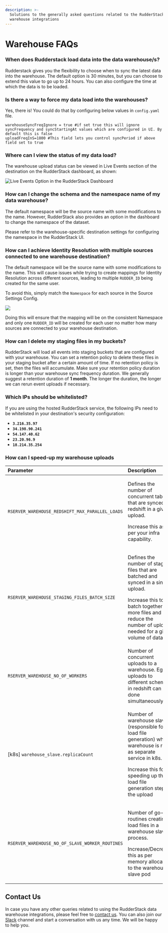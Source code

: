 ```yaml
---
description: >-
  Solutions to the generally asked questions related to the RudderStack data
  warehouse integrations
---
```


# Warehouse FAQs

### When does Rudderstack load data into the data warehouse/s? 

Rudderstack gives you the flexibility to choose when to sync the latest data into the warehouse. The default option is 30 minutes, but you can choose to extend this value to go up to 24 hours. You can also configure the time at which the data is to be loaded.

### Is there a way to force my data load into the warehouses?

Yes, there is! You could do that by configuring below values in `config.yaml` file.

```text
warehouseSyncFreqIgnore = true #if set true this will ignore syncFrequency and syncStartingAt values which are configured in UI. By default this is false
uploadFreqInS=1800 #This field lets you control syncPeriod if above field set to true
```

### Where can I view the status of my data load?

The warehouse upload status can be viewed in Live Events section of the destination on the RudderStack dashboard, as shown:

![Live Events Option in the RudderStack Dashboard](../.gitbook/assets/live-events.png)

### How can I change the schema and the namespace name of my data warehouse?

The default namespace will be the source name with some modifications to the name. However, RudderStack also provides an option in the dashboard to change the namespace of the dataset. 

Please refer to the warehouse-specific destination settings for configuring the namespace in the RudderStack UI.

### How can I achieve Identity Resolution with multiple sources connected to one warehouse destination?

The default namespace will be the source name with some modifications to the name. This will cause issues while trying to create mappings for Identity Resolution across different sources, leading to multiple `RUDDER_ID` being created for the same user.

To avoid this, simply match the `Namespace` for each source in the Source Settings Config.

![](../.gitbook/assets/screenshot-2021-04-21-at-6.08.10-am.png)

Doing this will ensure that the mapping will be on the consistent Namespace and only one `RUDDER_ID` will be created for each user no matter how many sources are connected to your warehouse destination.

### How can I delete my staging files in my buckets?

RudderStack will load all events into staging buckets that are configured with your warehouse. You can set a retention policy to delete these files in your staging bucket after a certain amount of time. If no retention policy is set, then the files will accumulate. Make sure your retention policy duration is longer than your warehouse sync frequency duration. We generally suggest a retention duration of **1 month**. The longer the duration, the longer we can rerun event uploads if necessary.

### Which IPs should be whitelisted?

If you are using the hosted RudderStack service, the following IPs need to be whitelisted in your destination's security configuration:

* **`3.216.35.97`**
* **`34.198.90.241`**
* **`54.147.40.62`**
* **`23.20.96.9`**
* **`18.214.35.254`**

### How can I speed-up my warehouse uploads

<table>
  <thead>
    <tr>
      <th style="text-align:left">Parameter</th>
      <th style="text-align:left">Description</th>
      <th style="text-align:left">Default</th>
    </tr>
  </thead>
  <tbody>
    <tr>
      <td style="text-align:left"><code>RSERVER_WAREHOUSE_REDSHIFT_MAX_PARALLEL_LOADS</code>
      </td>
      <td style="text-align:left">
        <p>Defines the number of concurrent tables that are synced to redshift in
          a given upload.</p>
        <p>Increase this as per your infra capability.</p>
      </td>
      <td style="text-align:left">3</td>
    </tr>
    <tr>
      <td style="text-align:left"><code>RSERVER_WAREHOUSE_STAGING_FILES_BATCH_SIZE</code>
      </td>
      <td style="text-align:left">
        <p>Defines the number of staging files that are batched and synced in a single
          upload.</p>
        <p>Increase this to batch together more files and reduce the number of uploads
          needed for a given volume of data</p>
      </td>
      <td style="text-align:left">960`</td>
    </tr>
    <tr>
      <td style="text-align:left"><code>RSERVER_WAREHOUSE_NO_OF_WORKERS</code>
      </td>
      <td style="text-align:left">Number of concurrent uploads to a warehouse. Eg. 8 uploads to different
        schemas in redshift can be done simultaneously</td>
      <td style="text-align:left">8</td>
    </tr>
    <tr>
      <td style="text-align:left">[k8s] <code>warehouse_slave.replicaCount</code> 
      </td>
      <td style="text-align:left">
        <p>Number of warehouse slaves (responsible for load file generation) when
          warehouse is run as separate service in k8s.</p>
        <p>Increase this for speeding up the load file generation step of the upload</p>
      </td>
      <td style="text-align:left">2</td>
    </tr>
    <tr>
      <td style="text-align:left"><code>RSERVER_WAREHOUSE_NO_OF_SLAVE_WORKER_ROUTINES</code>
      </td>
      <td style="text-align:left">
        <p>Number of go-routines creating load files in a warehouse slave process.</p>
        <p>Increase/Decrease this as per memory allocated to the warehouse slave
          pod</p>
      </td>
      <td style="text-align:left">4</td>
    </tr>
  </tbody>
</table>

## Contact Us

In case you have any other queries related to using the RudderStack data warehouse integrations, please feel free to [contact us](mailto:%20docs@rudderstack.com). You can also join our [Slack](https://resources.rudderstack.com/join-rudderstack-slack) channel and start a conversation with us any time. We will be happy to help you. 

